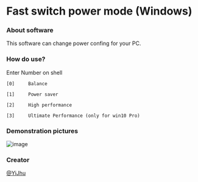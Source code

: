 # Fast switch power mode (Windows)

### About software
This software can change power confing for your PC.

### How do use?
  Enter Number on shell
  
    [0]     Balance
  
    [1]     Power saver
  
    [2]     High performance
  
    [3]     Ultimate Performance (only for win10 Pro)


### Demonstration pictures
  ![image](https://github.com/YiJhu/Fast_switch_power_mode/blob/master/pic.png)

### Creator
[@YiJhu](https://github.com/YiJhu)
